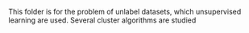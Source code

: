 This folder is for the problem of unlabel datasets, which unsupervised learning are used. Several cluster algorithms are studied
